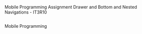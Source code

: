 Mobile Programming Assignment Drawer and Bottom and Nested Navigations - IT3R10
##
Mobile Programming